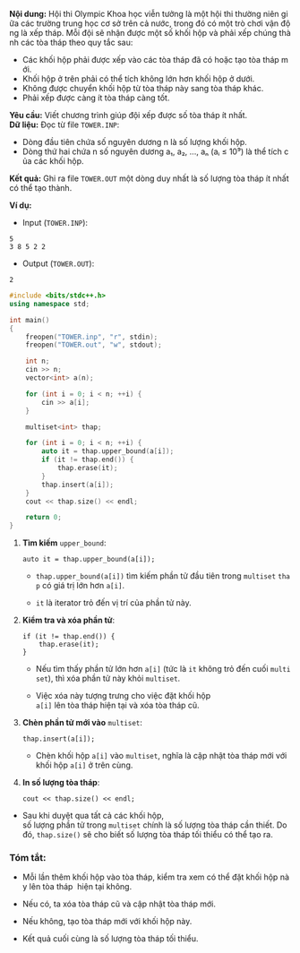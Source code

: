 **Nội dung:** Hội thi Olympic Khoa học viễn tưởng là một hội thi thường niên giữa các trường trung học cơ sở trên cả nước, trong đó có một trò chơi vận động là xếp tháp. Mỗi đội sẽ nhận được một số khối hộp và phải xếp chúng thành các tòa tháp theo quy tắc sau:

- Các khối hộp phải được xếp vào các tòa tháp đã có hoặc tạo tòa tháp mới.
- Khối hộp ở trên phải có thể tích không lớn hơn khối hộp ở dưới.
- Không được chuyển khối hộp từ tòa tháp này sang tòa tháp khác.
- Phải xếp được càng ít tòa tháp càng tốt.
    

**Yêu cầu:** Viết chương trình giúp đội xếp được số tòa tháp ít nhất.
**Dữ liệu:** Đọc từ file `TOWER.INP`:

- Dòng đầu tiên chứa số nguyên dương n là số lượng khối hộp.
- Dòng thứ hai chứa n số nguyên dương a₁, a₂, ..., aₙ (aᵢ ≤ 10⁹) là thể tích của các khối hộp.
    
**Kết quả:** Ghi ra file `TOWER.OUT` một dòng duy nhất là số lượng tòa tháp ít nhất có thể tạo thành.

**Ví dụ:**

- Input (`TOWER.INP`):

```
5
3 8 5 2 2	
```
- Output (`TOWER.OUT`):

```
2
```

```cpp
#include <bits/stdc++.h>
using namespace std;

int main()
{
    freopen("TOWER.inp", "r", stdin);
    freopen("TOWER.out", "w", stdout);

    int n;
    cin >> n;
    vector<int> a(n);

    for (int i = 0; i < n; ++i) {
        cin >> a[i];
    }

    multiset<int> thap;

    for (int i = 0; i < n; ++i) {
        auto it = thap.upper_bound(a[i]);
        if (it != thap.end()) {
            thap.erase(it);
        }
        thap.insert(a[i]);
    }
    cout << thap.size() << endl;

    return 0;
}

```

1. **Tìm kiếm** `upper_bound`:

    ```
    auto it = thap.upper_bound(a[i]);
    ```
    
    - `thap.upper_bound(a[i])` tìm kiếm phần tử đầu tiên trong `multiset` `thap` có giá trị lớn hơn `a[i]`.
        
    - `it` là iterator trỏ đến vị trí của phần tử này.


1. **Kiểm tra và xóa phần tử**:

    ```
    if (it != thap.end()) {
        thap.erase(it);
    }
    ```
    
    - Nếu tìm thấy phần tử lớn hơn `a[i]` (tức là `it` không trỏ đến cuối `multiset`), thì xóa phần tử này khỏi `multiset`.
        
    - Việc xóa này tượng trưng cho việc đặt khối hộp 
     `a[i]` lên tòa tháp hiện tại và xóa tòa tháp cũ.
        
3. **Chèn phần tử mới vào** `multiset`:

    ```
    thap.insert(a[i]);
    ```
    
    - Chèn khối hộp `a[i]` vào `multiset`, nghĩa là cập nhật tòa tháp mới với khối hộp `a[i]` ở trên cùng.
        
4. **In số lượng tòa tháp**:

    ```
    cout << thap.size() << endl;
    ```

 - Sau khi duyệt qua tất cả các khối hộp, 
   số lượng phần tử trong `multiset` chính là số lượng tòa tháp cần thiết. Do đó, `thap.size()` sẽ cho biết số lượng tòa tháp tối thiểu có thể tạo ra.
        

### Tóm tắt:

- Mỗi lần thêm khối hộp vào tòa tháp, kiểm tra xem có thể đặt khối hộp này lên tòa tháp 
  hiện tại không.
    
- Nếu có, ta xóa tòa tháp cũ và cập nhật tòa tháp mới.
    
- Nếu không, tạo tòa tháp mới với khối hộp này.
    
- Kết quả cuối cùng là số lượng tòa tháp tối thiểu.
